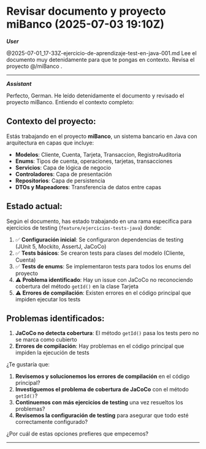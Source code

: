 <!-- Generated by SpecStory -->

# Revisar documento y proyecto miBanco (2025-07-03 19:10Z)

_**User**_

@2025-07-01_17-33Z-ejercicio-de-aprendizaje-test-en-java-001.md 
Lee el documento muy detenidamente para que te pongas en contexto.
Revisa el proyecto @/miBanco .

---

_**Assistant**_

Perfecto, German. He leído detenidamente el documento y revisado el proyecto miBanco. Entiendo el contexto completo:

## Contexto del proyecto:

Estás trabajando en el proyecto **miBanco**, un sistema bancario en Java con arquitectura en capas que incluye:
- **Modelos**: Cliente, Cuenta, Tarjeta, Transaccion, RegistroAuditoria
- **Enums**: Tipos de cuenta, operaciones, tarjetas, transacciones
- **Servicios**: Capa de lógica de negocio
- **Controladores**: Capa de presentación
- **Repositorios**: Capa de persistencia
- **DTOs y Mapeadores**: Transferencia de datos entre capas

## Estado actual:

Según el documento, has estado trabajando en una rama específica para ejercicios de testing (`feature/ejercicios-tests-java`) donde:

1. ✅ **Configuración inicial**: Se configuraron dependencias de testing (JUnit 5, Mockito, AssertJ, JaCoCo)
2. ✅ **Tests básicos**: Se crearon tests para clases del modelo (Cliente, Cuenta)
3. ✅ **Tests de enums**: Se implementaron tests para todos los enums del proyecto
4. ⚠️ **Problema identificado**: Hay un issue con JaCoCo no reconociendo cobertura del método `getId()` en la clase Tarjeta
5. ⚠️ **Errores de compilación**: Existen errores en el código principal que impiden ejecutar los tests

## Problemas identificados:

1. **JaCoCo no detecta cobertura**: El método `getId()` pasa los tests pero no se marca como cubierto
2. **Errores de compilación**: Hay problemas en el código principal que impiden la ejecución de tests

¿Te gustaría que:

1. **Revisemos y solucionemos los errores de compilación** en el código principal?
2. **Investiguemos el problema de cobertura de JaCoCo** con el método `getId()`?
3. **Continuemos con más ejercicios de testing** una vez resueltos los problemas?
4. **Revisemos la configuración de testing** para asegurar que todo esté correctamente configurado?

¿Por cuál de estas opciones prefieres que empecemos?

---

